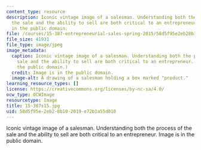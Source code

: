 ```yaml
---
content_type: resource
description: Iconic vintage image of a salesman. Understanding both the process of
  the sale and the ability to sell are both critical to an entrepreneur. Image is
  in the public domain.
file: /courses/15-387-entrepreneurial-sales-spring-2015/58d5f95e2eb28b102019e72b1a55d010_15-387s15.jpg
file_size: 41931
file_type: image/jpeg
image_metadata:
  caption: Iconic vintage image of a salesman. Understanding both the process of the
    sale and the ability to sell are both critical to an entrepreneur. (Image is in
    the public domain.)
  credit: Image is in the public domain.
  image-alt: A drawing of a salesman holding a box marked "product."
learning_resource_types: []
license: https://creativecommons.org/licenses/by-nc-sa/4.0/
ocw_type: OCWImage
resourcetype: Image
title: 15-387s15.jpg
uid: 58d5f95e-2eb2-8b10-2019-e72b1a55d010
---
```

Iconic vintage image of a salesman. Understanding both the process of the sale and the ability to sell are both critical to an entrepreneur. Image is in the public domain.